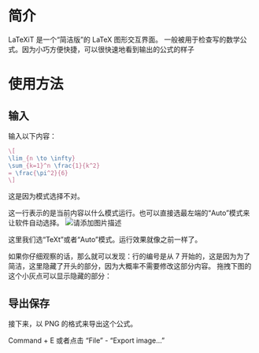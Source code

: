 # 简介

LaTeXiT 是一个“简洁版”的 LaTeX 图形交互界面。
一般被用于检查写的数学公式。因为小巧方便快捷，可以很快速地看到输出的公式的样子

# 使用方法

## 输入

输入以下内容：

```latex
\[
\lim_{n \to \infty}
\sum_{k=1}^n \frac{1}{k^2}
= \frac{\pi^2}{6}
\]
```

这是因为模式选择不对。

这一行表示的是当前内容以什么模式运行。也可以直接选最左端的“Auto”模式来让软件自动选择。
![请添加图片描述](https://img-blog.csdnimg.cn/e34142a52af6476eaf98408b84c34ac2.png)

这里我们选“TeXt”或者“Auto”模式。运行效果就像之前一样了。

如果你仔细观察的话，那么就可以发现：行的编号是从 7 开始的，这是因为为了简洁，这里隐藏了开头的部分，因为大概率不需要修改这部分内容。
拖拽下图的这个小灰点可以显示隐藏的部分：

## 导出保存

接下来，以 PNG 的格式来导出这个公式。

Command + E 或者点击 “File” - “Export image…”






